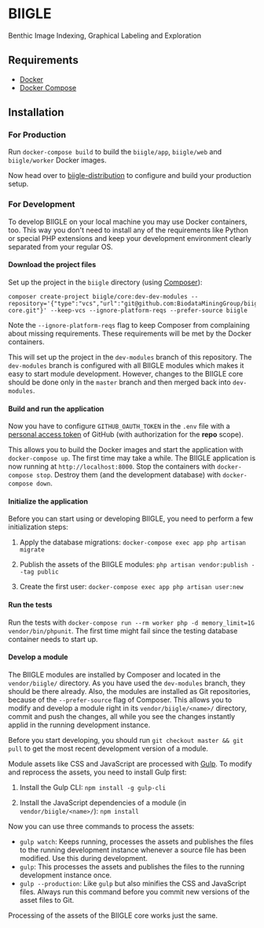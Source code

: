 # BIIGLE

Benthic Image Indexing, Graphical Labeling and Exploration

## Requirements

- [Docker](https://docs.docker.com/install/)
- [Docker Compose](https://docs.docker.com/compose/install/)

## Installation

### For Production

Run `docker-compose build` to build the `biigle/app`, `biigle/web` and `biigle/worker` Docker images.

Now head over to [biigle-distribution](https://github.com/BiodataMiningGroup/biigle-distribution) to configure and build your production setup.

### For Development

To develop BIIGLE on your local machine you may use Docker containers, too. This way you don't need to install any of the requirements like Python or special PHP extensions and keep your development environment clearly separated from your regular OS.

#### Download the project files

Set up the project in the `biigle` directory (using [Composer](https://getcomposer.org/doc/00-intro.md)):

```
composer create-project biigle/core:dev-dev-modules --repository='{"type":"vcs","url":"git@github.com:BiodataMiningGroup/biigle-core.git"}' --keep-vcs --ignore-platform-reqs --prefer-source biigle
```

Note the `--ignore-platform-reqs` flag to keep Composer from complaining about missing requirements. These requirements will be met by the Docker containers.

This will set up the project in the `dev-modules` branch of this repository. The `dev-modules` branch is configured with all BIIGLE modules which makes it easy to start module development. However, changes to the BIIGLE core should be done only in the `master` branch and then merged back into `dev-modules`.

#### Build and run the application

Now you have to configure `GITHUB_OAUTH_TOKEN` in the `.env` file with a [personal access token](https://help.github.com/articles/creating-a-personal-access-token-for-the-command-line/) of GitHub (with authorization for the **repo** scope).

This allows you to build the Docker images and start the application with `docker-compose up`. The first time may take a while. The BIIGLE application is now running at `http://localhost:8000`. Stop the containers with `docker-compose stop`. Destroy them (and the development database) with `docker-compose down`.

#### Initialize the application

Before you can start using or developing BIIGLE, you need to perform a few initialization steps:

1. Apply the database migrations: `docker-compose exec app php artisan migrate`

2. Publish the assets of the BIIGLE modules: `php artisan vendor:publish --tag public`

3. Create the first user: `docker-compose exec app php artisan user:new`

#### Run the tests

Run the tests with `docker-compose run --rm worker php -d memory_limit=1G vendor/bin/phpunit`. The first time might fail since the testing database container needs to start up.

#### Develop a module

The BIIGLE modules are installed by Composer and located in the `vendor/biigle/` directory. As you have used the `dev-modules` branch, they should be there already. Also, the modules are installed as Git repositories, because of the `--prefer-source` flag of Composer. This allows you to modify and develop a module right in its `vendor/biigle/<name>/` directory, commit and push the changes, all while you see the changes instantly applid in the running development instance.

Before you start developing, you should run `git checkout master && git pull` to get the most recent development version of a module.

Module assets like CSS and JavaScript are processed with [Gulp](https://gulpjs.com/). To modify and reprocess the assets, you need to install Gulp first:

1. Install the Gulp CLI: `npm install -g gulp-cli`

2. Install the JavaScript dependencies of a module (in `vendor/biigle/<name>/`): `npm install`

Now you can use three commands to process the assets:

- `gulp watch`: Keeps running, processes the assets and publishes the files to the running development instance whenever a source file has been modified. Use this during development.
- `gulp`: This processes the assets and publishes the files to the running development instance once.
- `gulp --production`: Like `gulp` but also minifies the CSS and JavaScript files. Always run this command before you commit new versions of the asset files to Git.

Processing of the assets of the BIIGLE core works just the same.
